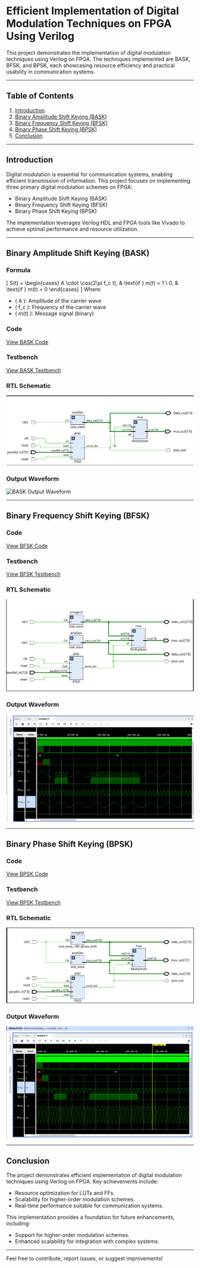 # Efficient Implementation of Digital Modulation Techniques on FPGA Using Verilog

This project demonstrates the implementation of digital modulation techniques using Verilog on FPGA. The techniques implemented are BASK, BFSK, and BPSK, each showcasing resource efficiency and practical usability in communication systems.

---

## Table of Contents
1. [Introduction](#introduction)
2. [Binary Amplitude Shift Keying (BASK)](#binary-amplitude-shift-keying-bask)
3. [Binary Frequency Shift Keying (BFSK)](#binary-frequency-shift-keying-bfsk)
4. [Binary Phase Shift Keying (BPSK)](#binary-phase-shift-keying-bpsk)
5. [Conclusion](#conclusion)

---

## Introduction

Digital modulation is essential for communication systems, enabling efficient transmission of information. This project focuses on implementing three primary digital modulation schemes on FPGA:
- Binary Amplitude Shift Keying (BASK)
- Binary Frequency Shift Keying (BFSK)
- Binary Phase Shift Keying (BPSK)

The implementation leverages Verilog HDL and FPGA tools like Vivado to achieve optimal performance and resource utilization.

---

## Binary Amplitude Shift Keying (BASK)

### Formula
\[ S(t) = 
\begin{cases} 
A \cdot \cos(2\pi f_c t), & \text{if } m(t) = 1 \\
0, & \text{if } m(t) = 0
\end{cases}
\]
Where:
- \( A \): Amplitude of the carrier wave
- \( f_c \): Frequency of the carrier wave
- \( m(t) \): Message signal (binary)

### Code
[View BASK Code](./path/to/bask.v)

### Testbench
[View BASK Testbench](./path/to/bask_tb.v)

### RTL Schematic
![BASK RTL Schematic](./rtl_bask.png)

### Output Waveform
![BASK Output Waveform](./_bask.png)

---

## Binary Frequency Shift Keying (BFSK)

### Code
[View BFSK Code](./path/to/bfsk_code.v)

### Testbench
[View BFSK Testbench](./path/to/bfsk_testbench.v)

### RTL Schematic
![BFSK RTL Schematic](./rtl_bfsk.png)

### Output Waveform
![BFSK Output Waveform](./bfsk.png)

---

## Binary Phase Shift Keying (BPSK)

### Code
[View BPSK Code](./path/to/bpsk_code.v)

### Testbench
[View BPSK Testbench](./path/to/bpsk_testbench.v)

### RTL Schematic
![BPSK RTL Schematic](./rtl_bpsk.png)

### Output Waveform
![BPSK Output Waveform](./bpsk.png)

---

## Conclusion

The project demonstrates efficient implementation of digital modulation techniques using Verilog on FPGA. Key achievements include:
- Resource optimization for LUTs and FFs.
- Scalability for higher-order modulation schemes.
- Real-time performance suitable for communication systems.

This implementation provides a foundation for future enhancements, including:
- Support for higher-order modulation schemes.
- Enhanced scalability for integration with complex systems.

---

Feel free to contribute, report issues, or suggest improvements!
